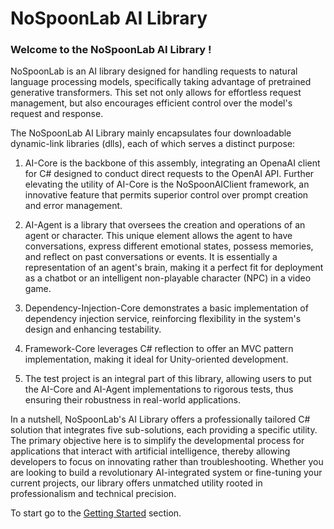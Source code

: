 # NoSpoonLab AI Library
### Welcome to the NoSpoonLab AI Library !

NoSpoonLab is an AI library designed for handling requests to natural language processing models, specifically taking advantage of pretrained generative transformers. This set not only allows for effortless request management, but also encourages efficient control over the model's request and response.

The NoSpoonLab AI Library mainly encapsulates four downloadable dynamic-link libraries (dlls), each of which serves a distinct purpose:

1. AI-Core is the backbone of this assembly, integrating an OpenaAI client for C# designed to conduct direct requests to the OpenAI API. Further elevating the utility of AI-Core is the NoSpoonAIClient framework, an innovative feature that permits superior control over prompt creation and error management.

2. AI-Agent is a library that oversees the creation and operations of an agent or character. This unique element allows the agent to have conversations, express different emotional states, possess memories, and reflect on past conversations or events. It is essentially a representation of an agent's brain, making it a perfect fit for deployment as a chatbot or an intelligent non-playable character (NPC) in a video game.

3. Dependency-Injection-Core demonstrates a basic implementation of dependency injection service, reinforcing flexibility in the system's design and enhancing testability.

4. Framework-Core leverages C# reflection to offer an MVC pattern implementation, making it ideal for Unity-oriented development.

5. The test project is an integral part of this library, allowing users to put the AI-Core and AI-Agent implementations to rigorous tests, thus ensuring their robustness in real-world applications.

In a nutshell, NoSpoonLab's AI Library offers a professionally tailored C# solution that integrates five sub-solutions, each providing a specific utility. The primary objective here is to simplify the developmental process for applications that interact with artificial intelligence, thereby allowing developers to focus on innovating rather than troubleshooting. Whether you are looking to build a revolutionary AI-integrated system or fine-tuning your current projects, our library offers unmatched utility rooted in professionalism and technical precision.

To start go to the [Getting Started](articles/getting_started.md) section.